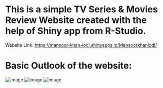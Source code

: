# This is a simple TV Series & Movies Review Website created with the help of Shiny app from R-Studio.

Website Link: https://mansoor-khan-lodi.shinyapps.io/Mansoorkhanlodi/

# Basic Outlook of the website:
![image](https://user-images.githubusercontent.com/73424155/135744369-39ecb208-919e-4248-beeb-8d1376ad3238.png)
![image](https://user-images.githubusercontent.com/73424155/135746163-cadc0218-12a0-4469-a022-4df2ccc67da9.png)
![image](https://user-images.githubusercontent.com/73424155/135746169-ed989271-45c6-4c84-a8cd-93d7967b5067.png)

